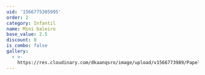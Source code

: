 ```yaml
---
uid: '1566775305995'
order: 2
category: Infantil
name: Mini baleiro
base_value: 2.5
discount: 0
is_combo: false
gallery:
  - >-
    https://res.cloudinary.com/dkaanqsro/image/upload/v1566773989/Papelaria%20infantil/Mini_baleiro_xdf8vz.jpg
---
```


